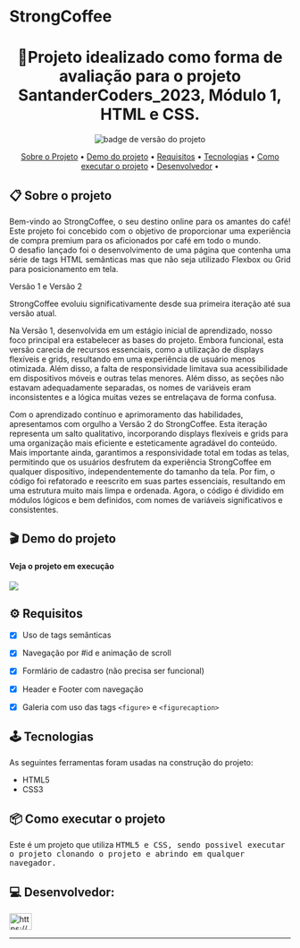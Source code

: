 # StrongCoffee

<h1 align="center">📝Projeto idealizado como forma de avaliação para o projeto SantanderCoders_2023, Módulo 1, HTML e CSS.  </h1>
<p align="center">
  <img src="https://img.shields.io/badge/version-1.0.0-green" alt="badge de versão do projeto"/>
</p>


<p align="center">
 <a href="#-sobre-o-projeto">Sobre o Projeto</a> •
 <a href="#-demo-do-projeto">Demo do projeto</a> •
 <a href="#-requisitos">Requisitos</a> • 
 <a href="#-tecnologias">Tecnologias</a> • 
 <a href="#-como-executar-o-projeto">Como executar o projeto</a> • 
 <a href="#-desenvolvedora">Desenvolvedor</a> • 
</p>

## 📋 Sobre o projeto

<p align="justify">
Bem-vindo ao StrongCoffee, o seu destino online para os amantes do café! Este projeto foi concebido com o objetivo de proporcionar uma experiência de compra premium para os aficionados por café em todo o mundo.</br>
O desafio lançado foi o desenvolvimento de uma página que contenha uma série de tags HTML semânticas mas que não seja utilizado
Flexbox ou Grid para posicionamento em tela. </br>
  
Versão 1 e Versão 2

StrongCoffee evoluiu significativamente desde sua primeira iteração até sua versão atual.

Na Versão 1, desenvolvida em um estágio inicial de aprendizado, nosso foco principal era estabelecer as bases do projeto. Embora funcional, esta versão carecia de recursos essenciais, como a utilização de displays flexíveis e grids, resultando em uma experiência de usuário menos otimizada. Além disso, a falta de responsividade limitava sua acessibilidade em dispositivos móveis e outras telas menores. Além disso, as seções não estavam adequadamente separadas, os nomes de variáveis eram inconsistentes e a lógica muitas vezes se entrelaçava de forma confusa.

Com o aprendizado contínuo e aprimoramento das habilidades, apresentamos com orgulho a Versão 2 do StrongCoffee. Esta iteração representa um salto qualitativo, incorporando displays flexíveis e grids para uma organização mais eficiente e esteticamente agradável do conteúdo. Mais importante ainda, garantimos a responsividade total em todas as telas, permitindo que os usuários desfrutem da experiência StrongCoffee em qualquer dispositivo, independentemente do tamanho da tela. Por fim, o código foi refatorado e reescrito em suas partes essenciais, resultando em uma estrutura muito mais limpa e ordenada. Agora, o código é dividido em módulos lógicos e bem definidos, com nomes de variáveis significativos e consistentes. 
</p>

## 🎬 Demo do projeto
  
#### Veja o projeto em execução 

  <a href="">
    <img src="https://img.shields.io/badge/Acessar%20Projeto%20-%20web-green">
  </a>

## ⚙ Requisitos
- [x] Uso de tags semânticas
- [x] Navegação por #id e animação de scroll
- [x] Formlário de cadastro (não precisa ser funcional)
- [x] Header e Footer com navegação
- [x] Galeria com uso das tags `<figure>` e `<figurecaption>`


## 🕹 Tecnologias

As seguintes ferramentas foram usadas na construção do projeto:

-   HTML5
-   CSS3


## 📦 Como executar o projeto

Este é um projeto que utiliza <kbd>HTML5<kbd> e <kbd>CSS<kbd>, sendo possivel executar o projeto clonando o projeto e abrindo em qualquer navegador.


## 💻 Desenvolvedor:

<p align="left">
<a href="https://www.linkedin.com/in/lucaspenals/" target="blank"><img align="center" src="https://raw.githubusercontent.com/rahuldkjain/github-profile-readme-generator/master/src/images/icons/Social/linked-in-alt.svg" alt="https://www.linkedin.com/in/lucaspenals/" height="30" width="40" /></a>
</p>


---


